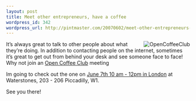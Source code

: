 ```yaml
--- 
layout: post
title: Meet other entrepreneurs, have a coffee
wordpress_id: 342
wordpress_url: http://pintmaster.com/20070602/meet-other-entrepreneurs-have-a-coffee/
---
```

<p><img src="http://topstartup.com/wp-content/uploads/2007/05/picture-18.png" title="OpenCoffeeClub" alt="OpenCoffeeClub" align="right" />It&rsquo;s always great to talk to other people about what they&rsquo;re doing. In addition to contacting people on the internet, sometimes it&rsquo;s great to get out from behind your desk and see someone face to face! Why not join an <a href="http://www.opencoffeeclub.org/">Open Coffee Club</a> meeting</p>
<p>Im going to check out the one on <a href="http://entrepreneur.meetup.com/1056/calendar/5736787/">June 7th 10 am - 12pm in London</a> at Waterstones, 203 - 206 Piccadilly, W1.</p>
<p>See you there!</p>
